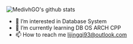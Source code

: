   ![MedivhGO's github stats](https://github-readme-stats.vercel.app/api?username=MedivhGO&show_icons=true&hide_border=true)

- 👀 I’m interested in Database System
- 🌱 I’m currently learning DB OS ARCH CPP
- 📫 How to reach me lijingqi93@outlook.com
